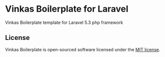 # Vinkas Boilerplate for Laravel

Vinkas Boilerplate template for Laravel 5.3 php framework

## License

Vinkas Boilerplate is open-sourced software licensed under the [MIT license](LICENSE.txt).
